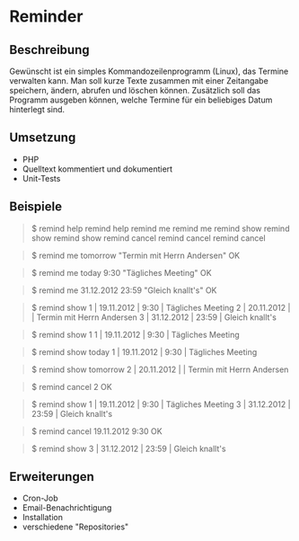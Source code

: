 # Reminder

## Beschreibung
Gewünscht ist ein simples Kommandozeilenprogramm (Linux), das Termine verwalten kann. Man soll kurze Texte zusammen mit einer Zeitangabe speichern, ändern, abrufen und löschen können. Zusätzlich soll das Programm ausgeben können, welche Termine für ein beliebiges Datum hinterlegt sind.

## Umsetzung
* PHP
* Quelltext kommentiert und dokumentiert
* Unit-Tests

## Beispiele
> $ remind help
> remind help
> remind me <date> <text>
> remind me <date> <time> <text>
> remind show <id>
> remind show <date>
> remind show <date> <time>
> remind cancel <id>
> remind cancel <date>
> remind cancel <date> <time>

> $ remind me tomorrow "Termin mit Herrn Andersen"
> OK

> $ remind me today 9:30 "Tägliches Meeting"
> OK

> $ remind me 31.12.2012 23:59 "Gleich knallt's"
> OK

> $ remind show
>   1 | 19.11.2012 |  9:30 | Tägliches Meeting
>   2 | 20.11.2012 |       | Termin mit Herrn Andersen
>   3 | 31.12.2012 | 23:59 | Gleich knallt's

> $ remind show 1
>   1 | 19.11.2012 |  9:30 | Tägliches Meeting

> $ remind show today
>   1 | 19.11.2012 |  9:30 | Tägliches Meeting

> $ remind show tomorrow
>   2 | 20.11.2012 |       | Termin mit Herrn Andersen

> $ remind cancel 2
> OK

> $ remind show
>   1 | 19.11.2012 |  9:30 | Tägliches Meeting
>   3 | 31.12.2012 | 23:59 | Gleich knallt's

> $ remind cancel 19.11.2012 9:30
> OK

> $ remind show
>   3 | 31.12.2012 | 23:59 | Gleich knallt's

## Erweiterungen
* Cron-Job
* Email-Benachrichtigung
* Installation
* verschiedene "Repositories"


